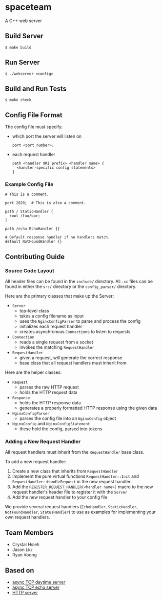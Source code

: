 # spaceteam

A C++ web server

## Build Server

`$ make build`

## Run Server

`$ ./webserver <config>`

## Build and Run Tests

`$ make check`

## Config File Format

The config file must specify:

* which port the server will listen on

    ````
    port <port number>;
    ````
    
* each request handler

    ```
    path <handler URI prefix> <handler name> {
      <handler-specific config statements>
    }
    ```

### Example Config File

```
# This is a comment.

port 2020;  # This is also a comment.

path / StaticHandler {
  root /foo/bar;
}

path /echo EchoHandler {}

# Default response handler if no handlers match.
default NotFoundHandler {}
```

## Contributing Guide

### Source Code Layout

All header files can be found in the `include/` directory. All `.cc` files can be found in either the `src/` directory or the `config_parser/` directory.

Here are the primary classes that make up the Server:

* `Server`
  * top-level class
  * takes a config filename as input
  * uses the `NginxConfigParser` to parse and process the config
  * initializes each request handler
  * creates asynchronous `Connection`s to listen to requests
* `Connection`
  * reads a single request from a socket
  * invokes the matching `RequestHandler`
* `RequestHandler`
  * given a request, will generate the correct response
  * base class that all request handlers must inherit from

Here are the helper classes:

* `Request`
  * parses the raw HTTP request
  * holds the HTTP request data
* `Response`
  * holds the HTTP response data
  * generates a properly formatted HTTP response using the given data
* `NginxConfigParser`
  * parses the config file into an `NginxConfig` object
* `NginxConfig` and `NginxConfigStatement`
  * these hold the config, parsed into tokens

### Adding a New Request Handler

All request handlers must inherit from the `RequestHandler` base class.

To add a new request handler:

1. Create a new class that inherits from `RequestHandler`
2. Implement the pure virtual functions `RequestHandler::Init` and `RequestHandler::HandleRequest` in the new request handler
3. Add the `REGISTER_REQUEST_HANDLER(<handler name>)` macro to the new request handler's header file to register it with the `Server`
4. Add the new request handler to your config file

We provide several request handlers (`EchoHandler`, `StaticHandler`, `NotFoundHandler`, `StatusHandler`) to use as examples for implementing your own request handlers.

## Team Members

* Crystal Hsieh
* Jason Liu
* Ryan Voong

## Based on

* [async TCP daytime server](http://www.boost.org/doc/libs/1_63_0/doc/html/boost_asio/tutorial.html#boost_asio.tutorial.tutdaytime3)
* [async TCP echo server](http://www.boost.org/doc/libs/1_62_0/doc/html/boost_asio/example/cpp11/echo/async_tcp_echo_server.cpp)
* [HTTP server](http://www.boost.org/doc/libs/1_62_0/doc/html/boost_asio/examples/cpp11_examples.html#boost_asio.examples.cpp11_examples.http_server)
